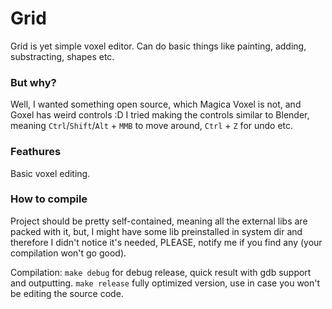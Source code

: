 # Grid

Grid is yet simple voxel editor. Can do basic things like painting, adding, substracting, shapes etc.

### But why?

Well, I wanted something open source, which Magica Voxel is not, and Goxel has weird controls :D
I tried making the controls similar to Blender, meaning `Ctrl`/`Shift`/`Alt` + `MMB` to move around, `Ctrl` + `Z` for undo etc.

### Feathures

Basic voxel editing.

### How to compile

Project should be pretty self-contained, meaning all the external libs are packed with it, but, I might have some lib preinstalled in system dir and therefore I didn't notice it's needed, PLEASE, notify me if you find any (your compilation won't go good).

Compilation:
`make debug` for debug release, quick result with gdb support and outputting.
`make release` fully optimized version, use in case you won't be editing the source code.